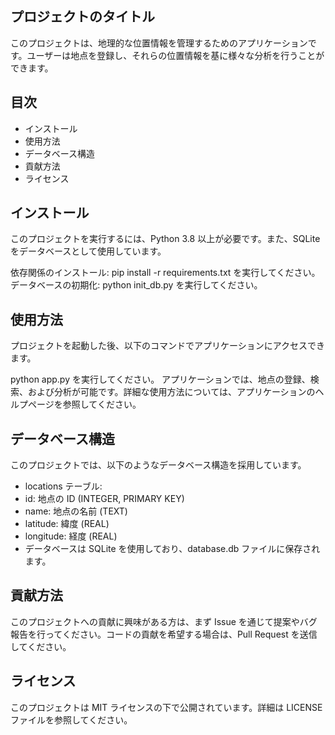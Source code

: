 ## プロジェクトのタイトル

このプロジェクトは、地理的な位置情報を管理するためのアプリケーションです。ユーザーは地点を登録し、それらの位置情報を基に様々な分析を行うことができます。

## 目次

- インストール
- 使用方法
- データベース構造
- 貢献方法
- ライセンス

## インストール

このプロジェクトを実行するには、Python 3.8 以上が必要です。また、SQLite をデータベースとして使用しています。

依存関係のインストール:
pip install -r requirements.txt を実行してください。
データベースの初期化:
python init_db.py を実行してください。

## 使用方法

プロジェクトを起動した後、以下のコマンドでアプリケーションにアクセスできます。

python app.py を実行してください。
アプリケーションでは、地点の登録、検索、および分析が可能です。詳細な使用方法については、アプリケーションのヘルプページを参照してください。

## データベース構造

このプロジェクトでは、以下のようなデータベース構造を採用しています。

- locations テーブル:
- id: 地点の ID (INTEGER, PRIMARY KEY)
- name: 地点の名前 (TEXT)
- latitude: 緯度 (REAL)
- longitude: 経度 (REAL)
- データベースは SQLite を使用しており、database.db ファイルに保存されます。

## 貢献方法

このプロジェクトへの貢献に興味がある方は、まず Issue を通じて提案やバグ報告を行ってください。コードの貢献を希望する場合は、Pull Request を送信してください。

## ライセンス

このプロジェクトは MIT ライセンスの下で公開されています。詳細は LICENSE ファイルを参照してください。
